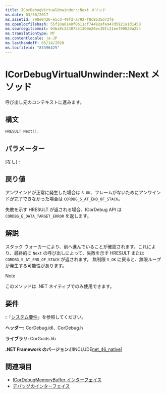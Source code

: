 ```yaml
---
title: ICorDebugVirtualUnwinder::Next メソッド
ms.date: 03/30/2017
ms.assetid: 790e0426-e5cd-49fd-a792-f8c8635d72fe
ms.openlocfilehash: 55f10a6148f0b11cf74492afe947d5921a1d1458
ms.sourcegitcommit: 046a9c22487551360e20ec39fc21eef99820a254
ms.translationtype: MT
ms.contentlocale: ja-JP
ms.lasthandoff: 05/14/2020
ms.locfileid: "83396425"
---
```

# <a name="icordebugvirtualunwindernext-method"></a>ICorDebugVirtualUnwinder::Next メソッド
呼び出し元のコンテキストに進みます。  
  
## <a name="syntax"></a>構文  
  
```cpp  
HRESULT Next();  
```  
  
## <a name="parameters"></a>パラメーター  
 [なし] :  
  
## <a name="return-value"></a>戻り値  
 アンワインドが正常に発生した場合は `S_OK`、フレームがないためにアンワインドが完了できなかった場合は `CORDBG_S_AT_END_OF_STACK`。  
  
 失敗を示す HRESULT が返される場合、ICorDebug API は `CORDBG_E_DATA_TARGET_ERROR` を返します。  
  
## <a name="remarks"></a>解説  
 スタック ウォーカーにより、前へ進んでいることが確認されます。これにより、最終的に `Next` の呼び出しによって、失敗を示す HRESULT または `CORDBG_S_AT_END_OF_STACK` が返されます。 無制限 `S_OK` に戻ると、無限ループが発生する可能性があります。  
  
> [!NOTE]
> このメソッドは .NET ネイティブでのみ使用できます。  
  
## <a name="requirements"></a>要件  
 **:**「[システム要件](../../get-started/system-requirements.md)」を参照してください。  
  
 **ヘッダー:** CorDebug.idl、CorDebug.h  
  
 **ライブラリ:** CorGuids.lib  
  
 **.NET Framework のバージョン:**[!INCLUDE[net_46_native](../../../../includes/net-46-native-md.md)]  
  
## <a name="see-also"></a>関連項目

- [ICorDebugMemoryBuffer インターフェイス](icordebugmemorybuffer-interface.md)
- [デバッグのインターフェイス](debugging-interfaces.md)
